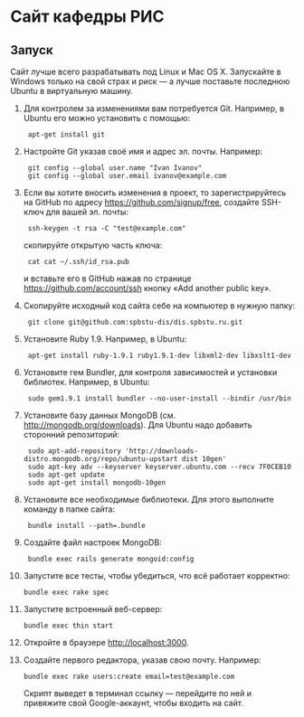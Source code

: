 # Сайт кафедры РИС

## Запуск

Сайт лучше всего разрабатывать под Linux и Mac OS X. Запускайте в Windows только
на свой страх и риск — а лучше поставьте последнюю Ubuntu в виртуальную машину.

1. Для контролем за изменениями вам потребуется Git. Например, в Ubuntu его
   можно установить с помощью:

        apt-get install git

2. Настройте Git указав своё имя и адрес эл. почты. Например:

        git config --global user.name "Ivan Ivanov"
        git config --global user.email ivanov@example.com

3. Если вы хотите вносить изменения в проект, то зарегистрируйтесь на GitHub по
   адресу <https://github.com/signup/free>, создайте SSH-ключ для вашей
   эл. почты:

        ssh-keygen -t rsa -C "test@example.com"

   скопируйте открытую часть ключа:

        cat cat ~/.ssh/id_rsa.pub

   и вставьте его в GitHub нажав по странице <https://github.com/account/ssh>
   кнопку «Add another public key».
4. Скопируйте исходный код сайта себе на компьютер в нужную папку:

        git clone git@github.com:spbstu-dis/dis.spbstu.ru.git

5. Установите Ruby 1.9. Например, в Ubuntu:

        apt-get install ruby-1.9.1 ruby1.9.1-dev libxml2-dev libxslt1-dev

6. Установите гем Bundler, для контроля зависимостей и установки библиотек.
   Например, в Ubuntu:

        sudo gem1.9.1 install bundler --no-user-install --bindir /usr/bin

7. Установите базу данных MongoDB (см. <http://mongodb.org/downloads>). Для
   Ubuntu надо добавить сторонний репозиторий:

        sudo apt-add-repository 'http://downloads-distro.mongodb.org/repo/ubuntu-upstart dist 10gen'
        sudo apt-key adv --keyserver keyserver.ubuntu.com --recv 7F0CEB10
        sudo apt-get update
        sudo apt-get install mongodb-10gen

8. Установите все необходимые библиотеки. Для этого выполните команду в папке
   сайта:

        bundle install --path=.bundle

9. Создайте файл настроек MongoDB:

        bundle exec rails generate mongoid:config

10. Запустите все тесты, чтобы убедиться, что всё работает корректно:

        bundle exec rake spec

11. Запустите встроенный веб-сервер:

        bundle exec thin start

12. Откройте в браузере <http://localhost:3000>.
13. Создайте первого редактора, указав свою почту. Например:

        bundle exec rake users:create email=test@example.com

    Скрипт выведет в терминал ссылку — перейдите по ней и привяжите свой
    Google-аккаунт, чтобы входить на сайт.
